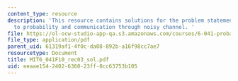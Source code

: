 ```yaml
---
content_type: resource
description: 'This resource contains solutions for the problem statements related
  to probability and communication through noisy channel. '
file: https://ol-ocw-studio-app-qa.s3.amazonaws.com/courses/6-041-probabilistic-systems-analysis-and-applied-probability-fall-2010/eeaae1542402636023ff0cc63753b105_MIT6_041F10_rec03_sol.pdf
file_type: application/pdf
parent_uid: 61319af1-4f0c-da08-892b-a16f98cc7ae7
resourcetype: Document
title: MIT6_041F10_rec03_sol.pdf
uid: eeaae154-2402-6360-23ff-0cc63753b105
---
```

